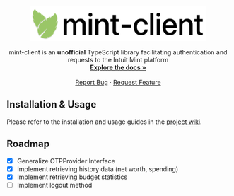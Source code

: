 <br />

<div align="center">
  <a href="https://github.com/fuchstim/mint-client">
    <img src="https://raw.githubusercontent.com/fuchstim/mint-client/main/images/logotype.png" alt="Logo" width="400" height="80">
  </a>

  <p align="center">
    mint-client is an <b>unofficial</b> TypeScript library facilitating authentication and requests to the Intuit Mint platform
    <br />
    <a href="https://github.com/fuchstim/mint-client/wiki"><strong>Explore the docs »</strong></a>
    <br />
    <br />
    <a href="https://github.com/fuchstim/mint-client/issues">Report Bug</a>
    ·
    <a href="https://github.com/fuchstim/mint-client/issues">Request Feature</a>
  </p>
</div>

## Installation & Usage

Please refer to the installation and usage guides in the [project wiki](https://github.com/fuchstim/mint-client/wiki).

## Roadmap

- [x] Generalize OTPProvider Interface
- [x] Implement retrieving history data (net worth, spending)
- [x] Implement retrieving budget statistics
- [ ] Implement logout method
